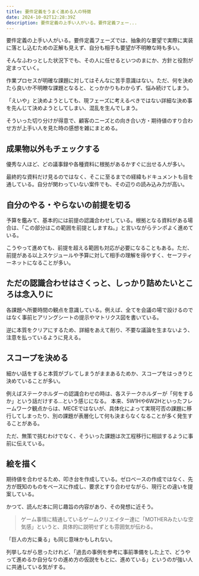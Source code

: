 ```yaml
---
title: 要件定義をうまく進める人の特徴
date: 2024-10-02T12:28:39Z
description: 要件定義の上手い人がいる。要件定義フェー...
---
```


要件定義の上手い人がいる。要件定義フェーズでは、抽象的な要望で実際に実装に落とし込むための正解も見えず、自分も相手も要望が不明瞭な時も多い。

そんなふわっとした状況下でも、その人に任せるといつのまにか、方針と役割が定まっていく。

作業プロセスが明確な課題に対してはそんなに苦手意識はない。ただ、何を決めたら良いか不明瞭な課題となると、とっかかりもわからず、悩み続けてしまう。

「えいや」と決めようとしても、現フェーズに考えるべきではない詳細な決め事を先んじて決めようとしてしまい、混乱を生んでしまう。

そういった切り分けが得意で、顧客のニーズとの向き合い方・期待値のすり合わせ方が上手い人を見た時の感想を雑にまとめる。

## 成果物以外もチェックする
優秀な人ほど、どの議事録や各種資料に根拠があるかすぐに出せる人が多い。

最終的な資料だけ見るのではなく、そこに至るまでの経緯もドキュメントも目を通している。自分が関わっていない案件でも、その辺りの読み込み力が高い。

## 自分のやる・やらないの前提を切る
予算を鑑みて、基本的には前提の認識合わせしている。根拠となる資料がある場合は、「この部分はこの範囲を前提としますね。」と言いながらテンポよく進めている。

こうやって進めても、前提を超える範囲も対応が必要になることもある。ただ、前提がある以上スケジュールや予算に対して相手の理解を得やすく、セーフティーネットになることが多い。


## ただの認識合わせはさくっと、しっかり詰めたいところは念入りに

各課題へ所要時間の観点を意識している。例えば、全てを会議の場で設けるのではなく事前ヒアリングシートの提示やマトリクス図を書いている。

逆に本質をクリアにするため、詳細をあえて削り、不要な議論を生まないよう、注意を払っているように見える。

## スコープを決める
細かい話をすると本質がブレてしまうがままあるためか、スコープをはっきりと決めていることが多い。

例えばステークホルダーの認識合わせの時は、各ステークホルダーが「何をするか」という話だけする…という感じになる。
本来、5W1Hや6W2Hといったフレームワーク観点からは、MECEではないが、具体化によって実現可否の課題に移行してしまったり、別の課題が表層化して何も決まらなくなることが多く発生することがある。

ただ、無策で挑むわけでなく、そういった課題は次工程移行に相談するように事前に伝えている。

## 絵を描く
期待値を合わせるため、叩き台を作成している。ゼロベースの作成ではなく、先方が既知のものをベースに作成し、要求とすり合わせながら、現行との違いを提案している。

かつて、読んだ本に同じ趣旨の内容があり、その発想に近そう。

> ゲーム事情に精通しているゲームクリエイター達に「MOTHERみたいな空気感」というと、具体的に説明せずとも雰囲気が伝わる。

「巨人の方に乗る」も同じ意味かもしれない。


列挙しながら思ったけれど、「過去の事例を参考に事前準備をした上で、どうやって進めるか自分なりの進め方の仮説をもとに、進めている」というのが強い人に共通している気がする。
